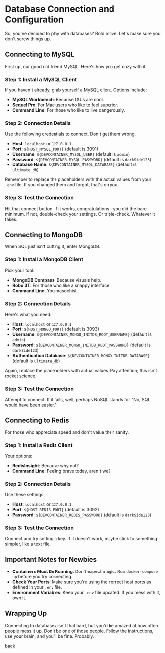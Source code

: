 # Database Connection and Configuration

So, you've decided to play with databases? Bold move. Let's make sure you don't screw things up.

## Connecting to MySQL

First up, our good old friend MySQL. Here's how you get cozy with it.

### Step 1: Install a MySQL Client

If you haven't already, grab yourself a MySQL client. Options include:

- **MySQL Workbench**: Because GUIs are cool.
- **Sequel Pro**: For Mac users who like to feel superior.
- **Command Line**: For those who like to live dangerously.

### Step 2: Connection Details

Use the following credentials to connect. Don't get them wrong.

- **Host**: `localhost` or `127.0.0.1`
- **Port**: `${HOST_MYSQL_PORT}` (default is 3091)
- **Username**: `${DEVCONTAINER_MYSQL_USER}` (default is `admin`)
- **Password**: `${DEVCONTAINER_MYSQL_PASSWORD}` (default is `darkSide123`)
- **Database Name**: `${DEVCONTAINER_MYSQL_DATABASE}` (default is `ultimate_db`)

Remember to replace the placeholders with the actual values from your `.env` file. If you changed them and forgot, that's on you.

### Step 3: Test the Connection

Hit that connect button. If it works, congratulations—you did the bare minimum. If not, double-check your settings. Or triple-check. Whatever it takes.

## Connecting to MongoDB

When SQL just isn't cutting it, enter MongoDB.

### Step 1: Install a MongoDB Client

Pick your tool:

- **MongoDB Compass**: Because visuals help.
- **Robo 3T**: For those who like a snappy interface.
- **Command Line**: You masochist.

### Step 2: Connection Details

Here's what you need:

- **Host**: `localhost` or `127.0.0.1`
- **Port**: `${HOST_MONGO_PORT}` (default is 3093)
- **Username**: `${DEVCONTAINER_MONGO_INITDB_ROOT_USERNAME}` (default is `admin`)
- **Password**: `${DEVCONTAINER_MONGO_INITDB_ROOT_PASSWORD}` (default is `darkSide123`)
- **Authentication Database**: `${DEVCONTAINER_MONGO_INITDB_DATABASE}` (default is `ultimate_db`)

Again, replace the placeholders with actual values. Pay attention; this isn't rocket science.

### Step 3: Test the Connection

Attempt to connect. If it fails, well, perhaps NoSQL stands for "No, SQL would have been easier."

## Connecting to Redis

For those who appreciate speed and don't value their sanity.

### Step 1: Install a Redis Client

Your options:

- **RedisInsight**: Because why not?
- **Command Line**: Feeling brave today, aren't we?

### Step 2: Connection Details

Use these settings:

- **Host**: `localhost` or `127.0.0.1`
- **Port**: `${HOST_REDIS_PORT}` (default is 3092)
- **Password**: `${DEVCONTAINER_REDIS_PASSWORD}` (default is `darkSide123`)

### Step 3: Test the Connection

Connect and try setting a key. If it doesn't work, maybe stick to something simpler, like a text file.

## Important Notes for Newbies

- **Containers Must Be Running**: Don't expect magic. Run `docker-compose up` before you try connecting.
- **Check Your Ports**: Make sure you're using the correct host ports as defined in your `.env` file.
- **Environment Variables**: Keep your `.env` file updated. If you mess with it, own it.

## Wrapping Up

Connecting to databases isn't that hard, but you'd be amazed at how often people mess it up. Don't be one of those people. Follow the instructions, use your brain, and you'll be fine. Probably.

[back](table-of-contents.md)
